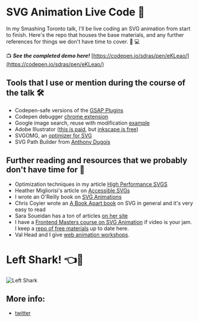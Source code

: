 # SVG Animation Live Code 😬

In my Smashing Toronto talk, I'll be live coding an SVG animation from start to finish. Here's the repo that houses the base materials, and any further references for things we don't have time to cover. 🎨 💻

📺 **_See the completed demo here!_**
[https://codepen.io/sdras/pen/eKLeao/](https://codepen.io/sdras/pen/eKLeao/)

## Tools that I use or mention during the course of the talk 🛠

- Codepen-safe versions of the [GSAP Plugins](http://codepen.io/GreenSock/pen/OPqpRJ)
- Codepen debugger [chrome extension](https://chrome.google.com/webstore/detail/codopen/agnkphdgffianchpipdbkeaclfbobaak)
- Google image search, reuse with modification [example](https://www.google.com/search?q=thing&tbm=isch&source=lnt&tbs=sur:fmc&sa=X&ved=0ahUKEwjo3bL8utbbAhUM44MKHcH2BgwQpwUIIA&biw=1289&bih=1209&dpr=1)
- Adobe Illustrator ([this is paid](https://www.adobe.com/products/illustrator.html), but [inkscape is free](https://inkscape.org/en/))
- SVGOMG, an [optimizer for SVG](https://jakearchibald.github.io/svgomg/)
- SVG Path Builder from [Anthony Dugois](https://codepen.io/anthonydugois/full/mewdyZ)

## Further reading and resources that we probably don't have time for 📓

- Optimization techniques in my article [High Performance SVGS](https://css-tricks.com/high-performance-svgs/)
- Heather Migliorisi's article on [Accessible SVGs](https://css-tricks.com/accessible-svgs/)
- I wrote an O'Reilly book on [SVG Animations](https://www.amazon.com/SVG-Animations-Implementations-Responsive-Animation-ebook/dp/B06XPVW2PP/)
- Chris Coyier wrote an [A Book Apart book](https://abookapart.com/products/practical-svg) on SVG in general and it's very easy to read
- Sara Soueidan has a ton of articles [on her site](https://www.sarasoueidan.com/blog/)
- I have a [Frontend Masters course on SVG Animation](https://frontendmasters.com/courses/svg-animation/) if video is your jam. I keep a [repo of free materials](https://github.com/sdras/svg-workshop) up to date here.
- Val Head and I give [web animation workshops](https://webanimationworkshops.com/).

# Left Shark! 👈🦈

![Left Shark](https://github.com/sdras/livecode-svganimation/raw/master/images/leftshark.gif)

## More info:

- [twitter](https://twitter.com/sarah_edo)

